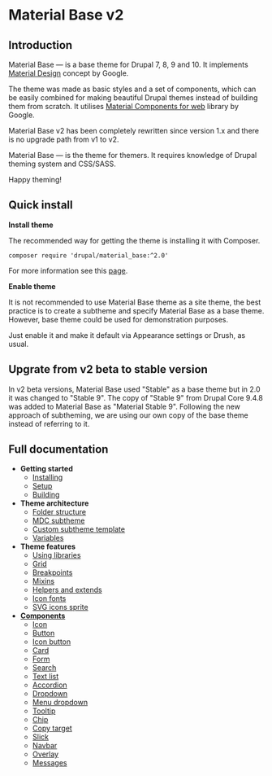 Material Base v2
================

Introduction
------------

Material Base — is a base theme for Drupal 7, 8, 9 and 10.
It implements [Material Design](https://material.io/) concept by Google.

The theme was made as basic styles and a set of components, which can be easily combined for making beautiful Drupal themes instead of building them from scratch. It utilises [Material Components for web](https://m2.material.io/develop/web) library by Google.

Material Base v2 has been completely rewritten since version 1.x and there is no upgrade path from v1 to v2.

Material Base — is the theme for themers. It requires knowledge of Drupal theming system and CSS/SASS.

Happy theming!

Quick install
-------------

**Install theme**

The recommended way for getting the theme is installing it with Composer.

~~~
composer require 'drupal/material_base:^2.0'
~~~

For more information see this [page](https://www.drupal.org/docs/develop/using-composer/using-composer-to-install-drupal-and-manage-dependencies).

**Enable theme**

It is not recommended to use Material Base theme as a site theme, the best practice is to create a subtheme and specify Material Base as a base theme. However, base theme could be used for demonstration purposes.

Just enable it and make it default via Appearance settings or Drush, as usual.

Upgrate from v2 beta to stable version
--------------------------------------

In v2 beta versions, Material Base used "Stable" as a base theme but in 2.0 it was changed to "Stable 9". The copy of "Stable 9" from Drupal Core 9.4.8 was added to Material Base as "Material Stable 9". Following the new approach of subtheming, we are using our own copy of the base theme instead of referring to it.

Full documentation
------------------

* **Getting started**
    * [Installing](install.md)
    * [Setup](setup.md)
    * [Building](build.md)
* **Theme architecture**
    * [Folder structure](folder-structure.md)
    * [MDC subtheme](mdc.md)
    * [Custom subtheme template](subtheme-template.md)
    * [Variables](variables.md)
* **Theme features**
    * [Using libraries](libraries.md)
    * [Grid](grid.md)
    * [Breakpoints](breakpoints.md)
    * [Mixins](mixins.md)
    * [Helpers and extends](helpers-extends.md)
    * [Icon fonts](icon-fonts.md)
    * [SVG icons sprite](svg-icons.md)
* **[Components](components.md)**
    * [Icon](components/icon.md)
    * [Button](components/button.md)
    * [Icon button](components/icon-button.md)
    * [Card](components/card.md)
    * [Form](components/form.md)
    * [Search](components/search.md)
    * [Text list](components/text-list.md)
    * [Accordion](components/accordion.md)
    * [Dropdown](components/dropdown.md)
    * [Menu dropdown](components/menu-dropdown.md)
    * [Tooltip](components/tooltip.md)
    * [Chip](components/chip.md)
    * [Copy target](components/copy-target.md)
    * [Slick](components/slick.md)
    * [Navbar](components/navbar.md)
    * [Overlay](components/overlay.md)
    * [Messages](components/messages.md)
